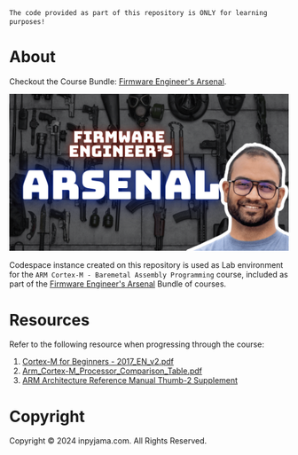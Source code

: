 ```
The code provided as part of this repository is ONLY for learning purposes!
```

# About

Checkout the Course Bundle: [Firmware Engineer's Arsenal](https://engineers.inpyjama.com/learn/fw-arsenal).

![](.devcontainer/images/arsenal-with-face.png)

Codespace instance created on this repository is used as Lab environment for the `ARM Cortex-M - Baremetal Assembly Programming` course, included as part of the [Firmware Engineer's Arsenal](https://engineers.inpyjama.com/learn/fw-arsenal) Bundle of courses.

# Resources

Refer to the following resource when progressing through the course:
1. [Cortex-M for Beginners - 2017_EN_v2.pdf](https://community.arm.com/cfs-file/__key/telligent-evolution-components-attachments/01-2057-00-00-00-01-28-35/Cortex_2D00_M-for-Beginners-_2D00_-2017_5F00_EN_5F00_v2.pdf)
2. [Arm_Cortex-M_Processor_Comparison_Table.pdf](https://documentation-service.arm.com/static/655e085f2c8b3557fee7048f?token=)
3. [ARM Architecture Reference Manual Thumb-2 Supplement](https://documentation-service.arm.com/static/661d03b55d66282bc2cf7868?token=)

# Copyright
Copyright © 2024 inpyjama.com. All Rights Reserved.
